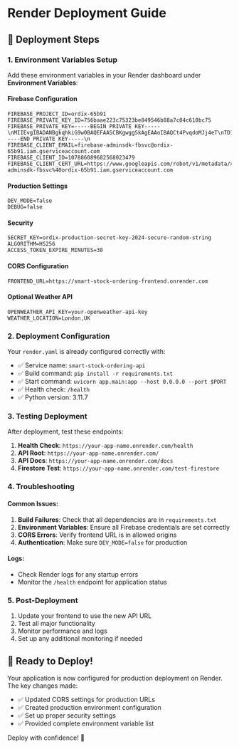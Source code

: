 # Render Deployment Guide

## 🚀 Deployment Steps

### 1. Environment Variables Setup

Add these environment variables in your Render dashboard under **Environment Variables**:

#### Firebase Configuration
```
FIREBASE_PROJECT_ID=ordix-65b91
FIREBASE_PRIVATE_KEY_ID=756baae223c75323be849546b88a7c04c610bc75
FIREBASE_PRIVATE_KEY=-----BEGIN PRIVATE KEY-----\nMIIEvgIBADANBgkqhkiG9w0BAQEFAASCBKgwggSkAgEAAoIBAQCt4PvqdoMJj4eT\nTD1SztrSJLiefEWCClNAw7PJsdIOD8kqOwl1PRXKWUujMxkNEL/hqHwSmVvLDb8E\nBBKzWJq5Ych8cHO79qtXooBO2oCiUgSc34QgMjSxiyY2/7mzZYo6LTsZtzv5gdab\nDqVsWdxVY/QNNUtNecnOvttQMOQqfbcz37YTakG0zsJvAHSpOnm07uLZ1H2ZgiEE\n7blnmalMOXz+bj24ed6rQMxBXJT6HEXXq6t0SVpQKV8KqcHnMWC2wiLt7G4aPwpm\nM3OKUMik+R2ETr2kkeEOTH9VUb/tHg3QYrFVRPZ2rZvCz7JWvyUh6vNTrPTRLRdu\nadQCNz7jAgMBAAECggEAIfNurOrEDk9YtRGrXapnPqYN6GAygEA83kX4KndOoRFD\nAbxyTdKGGTMTWkPlbdAp70ljJIyOSFkgRYv4DM3NtEncCDQ63OY+sYdYz0zJ1if2\nn5zjIxg6gro9VXrcSyOV+GMRiaVmEANioHcdJMltBL1WD2grEm8n0PciQoexXXxI\n+ecmZ2qeARN5gY9Az7iMczNQFHjXQbGQQ6WWDkElEcEFqhmXBTUmc5eJyoMe/fbj\n7ZP16kleIq3zc/SfnPgeN3YIZIyVaWz7fvGxmwEbuOebNu5BnQxSWWEVvQMAWo+D\nmzgN7zqe8EceePE+cYTnD1qtUNqQqHrI+x/SC8c83QKBgQDikaMTeS+0PhsHRyh+\nqsgLMnKqeAdo0qPVlHv0cWm3dbH4QnViK+NAfIUgjZvGvktEHXC4uxjZ+Sajf2XO\nfZLWQToeF6OYPeWA8woqHn9vZhNd/Kx1vYPWlgK/398F9qvUncdTwUb0D67PT2as\nCYmzhIqwGPh7nPufP+g4MhE99wKBgQDEdy68N9dlpiAee2vYC9ftDzA+bZDewFmj\npi6d8bZI8Z/8n+Y66Me32D/owgJA35BFbTYggD+MCDo3EdSotdXkbBBRr7l0++ul\n/8ajirZBtYDZItZBExki0ADdmFfIIBSI0yXHwu8XikYX1xfaze/iGbH91vhXfmeY\nVQ+QZeI7dQKBgCsDbyxRQ4c6izMUhVGW5qeJik9mvjFeXBA+QlIj/egAhisVoudi\nYaBqg3OsrrhKhEuIM1A+5Pbs4DMGCrPrDydx9rCj2EEc7ydN/M4GQDdL771WLP+l\nXRQuIpN+0v502CZjVeZGuUu4dn2RG3Lp1KSqMxI/i10cboDLRzD0AGX9AoGBALvB\nBonbd97txw46dxLOJrmnZTyT6vnlqwTJIQ3SXJkTSQjdKuIragoZAOKI3ixvOuoO\nd8bRqWlCx5evU6Mzu0iDuYjHPZ49zrMiYAwU2R6svYlFUKp5/PCXBey/1Uws1FL6\nLsXcVjAR9fB8n5B8dH6IfeCPm1/KLmiXCbu+klitAoGBAI8cX5NJluAmSGE+CiXU\nh7JtmjS8gkDrs0JnOTusxmdoyDyAARHrUGFJo7cFvGozVJ127PHNIUNquf63SIU6\nwE+gVYvbermNtSyPPhvx7EWPYbGKZl9e/7o6fb/0xsQAfhZtT6nbgWDviexJZ3Uc\nb8ZVNA3jAFQxaBIdVvFDwzDX\n-----END PRIVATE KEY-----\n
FIREBASE_CLIENT_EMAIL=firebase-adminsdk-fbsvc@ordix-65b91.iam.gserviceaccount.com
FIREBASE_CLIENT_ID=107886089682568023479
FIREBASE_CLIENT_CERT_URL=https://www.googleapis.com/robot/v1/metadata/x509/firebase-adminsdk-fbsvc%40ordix-65b91.iam.gserviceaccount.com
```

#### Production Settings
```
DEV_MODE=false
DEBUG=false
```

#### Security
```
SECRET_KEY=ordix-production-secret-key-2024-secure-random-string
ALGORITHM=HS256
ACCESS_TOKEN_EXPIRE_MINUTES=30
```

#### CORS Configuration
```
FRONTEND_URL=https://smart-stock-ordering-frontend.onrender.com
```

#### Optional Weather API
```
OPENWEATHER_API_KEY=your-openweather-api-key
WEATHER_LOCATION=London,UK
```

### 2. Deployment Configuration

Your `render.yaml` is already configured correctly with:
- ✅ Service name: `smart-stock-ordering-api`
- ✅ Build command: `pip install -r requirements.txt`
- ✅ Start command: `uvicorn app.main:app --host 0.0.0.0 --port $PORT`
- ✅ Health check: `/health`
- ✅ Python version: 3.11.7

### 3. Testing Deployment

After deployment, test these endpoints:

1. **Health Check**: `https://your-app-name.onrender.com/health`
2. **API Root**: `https://your-app-name.onrender.com/`
3. **API Docs**: `https://your-app-name.onrender.com/docs`
4. **Firestore Test**: `https://your-app-name.onrender.com/test-firestore`

### 4. Troubleshooting

#### Common Issues:

1. **Build Failures**: Check that all dependencies are in `requirements.txt`
2. **Environment Variables**: Ensure all Firebase credentials are set correctly
3. **CORS Errors**: Verify frontend URL is in allowed origins
4. **Authentication**: Make sure `DEV_MODE=false` for production

#### Logs:
- Check Render logs for any startup errors
- Monitor the `/health` endpoint for application status

### 5. Post-Deployment

1. Update your frontend to use the new API URL
2. Test all major functionality
3. Monitor performance and logs
4. Set up any additional monitoring if needed

## 🎯 Ready to Deploy!

Your application is now configured for production deployment on Render. The key changes made:

- ✅ Updated CORS settings for production URLs
- ✅ Created production environment configuration
- ✅ Set up proper security settings
- ✅ Provided complete environment variable list

Deploy with confidence! 🚀 